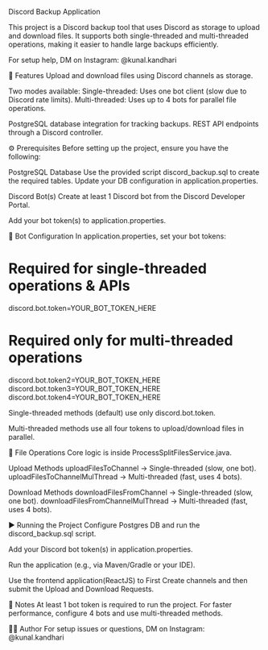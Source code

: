 Discord Backup Application

This project is a Discord backup tool that uses Discord as storage to upload and download files. It supports both single-threaded and multi-threaded operations, making it easier to handle large backups efficiently.

For setup help, DM on Instagram: @kunal.kandhari

🚀 Features
Upload and download files using Discord channels as storage.

Two modes available:
Single-threaded: Uses one bot client (slow due to Discord rate limits).
Multi-threaded: Uses up to 4 bots for parallel file operations.

PostgreSQL database integration for tracking backups.
REST API endpoints through a Discord controller.

⚙️ Prerequisites
Before setting up the project, ensure you have the following:

PostgreSQL Database
Use the provided script discord_backup.sql to create the required tables.
Update your DB configuration in application.properties.

Discord Bot(s)
Create at least 1 Discord bot from the Discord Developer Portal.

Add your bot token(s) to application.properties.

🔑 Bot Configuration
In application.properties, set your bot tokens:

# Required for single-threaded operations & APIs
discord.bot.token=YOUR_BOT_TOKEN_HERE  

# Required only for multi-threaded operations
discord.bot.token2=YOUR_BOT_TOKEN_HERE  
discord.bot.token3=YOUR_BOT_TOKEN_HERE  
discord.bot.token4=YOUR_BOT_TOKEN_HERE  


Single-threaded methods (default) use only discord.bot.token.

Multi-threaded methods use all four tokens to upload/download files in parallel.

📂 File Operations
Core logic is inside ProcessSplitFilesService.java.

Upload Methods
uploadFilesToChannel → Single-threaded (slow, one bot).
uploadFilesToChannelMulThread → Multi-threaded (fast, uses 4 bots).

Download Methods
downloadFilesFromChannel → Single-threaded (slow, one bot).
downloadFilesFromChannelMulThread → Multi-threaded (fast, uses 4 bots).

▶️ Running the Project
Configure Postgres DB and run the discord_backup.sql script.

Add your Discord bot token(s) in application.properties.

Run the application (e.g., via Maven/Gradle or your IDE).

Use the frontend application(ReactJS) to First Create channels and then submit the Upload and Download Requests.

📌 Notes
At least 1 bot token is required to run the project.
For faster performance, configure 4 bots and use multi-threaded methods.


👨‍💻 Author
For setup issues or questions, DM on Instagram: @kunal.kandhari
